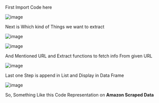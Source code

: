 First Import Code here

![image](https://github.com/user-attachments/assets/f0819830-b42f-4ed1-a177-eb574114cf36)

Next is Which kind of Things we want to extract 

![image](https://github.com/user-attachments/assets/096d8bc6-7059-4989-a7b5-21e4e08c82de)

![image](https://github.com/user-attachments/assets/8ddce4a9-8802-4e7b-9b47-dc0111116bdd)

And Mentioned URL and Extract functions to fetch info From given URL 

![image](https://github.com/user-attachments/assets/d822cba9-23d5-4b19-a21a-bd22d997aa33)

Last one Step is append in List and Display in Data Frame

![image](https://github.com/user-attachments/assets/2fd32b00-2703-4e81-9884-d64f6102a6f4)


So, Something Like this Code Representation on **Amazon Scraped Data** 

